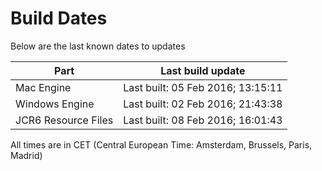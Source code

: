 # Build Dates

Below are the last known dates to updates

Part | Last build update
-----|-----
Mac Engine | Last built: 05 Feb 2016; 13:15:11
Windows Engine | Last built: 02 Feb 2016; 21:43:38
JCR6 Resource Files | Last built: 08 Feb 2016; 16:01:43
All times are in CET (Central European Time: Amsterdam, Brussels, Paris, Madrid)



